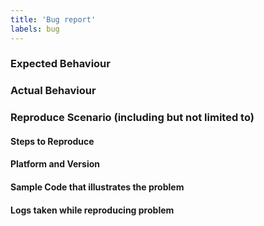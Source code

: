 ```yaml
---
title: 'Bug report'
labels: bug
---
```

<!--- STOP! Before you open an issue please search this repository's issues to see if it has already been reported. This helps reduce duplicate issues from being created. -->

<!--- SECURITY DISCLOSURE: If this is a security disclosure please follow the guidelines in CONTRIBUTING.md. This helps keep folks from accidentally releasing vulnerabilities before the maintainers get a chance to fix the issue. -->

### Expected Behaviour

### Actual Behaviour

### Reproduce Scenario (including but not limited to)

#### Steps to Reproduce

#### Platform and Version

#### Sample Code that illustrates the problem

#### Logs taken while reproducing problem
